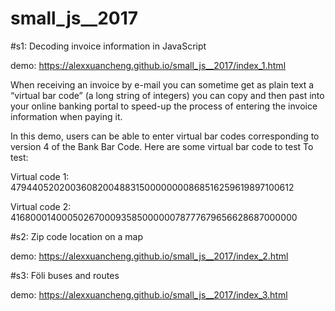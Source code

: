 # small_js__2017

#s1: Decoding invoice information in JavaScript

demo: https://alexxuancheng.github.io/small_js__2017/index_1.html

When receiving an invoice by e-mail you can sometime get as plain text a “virtual bar code” (a long string of integers) you can copy and then past into your online banking portal to speed-up the process of entering the invoice information when paying it.

In this demo, users can be able to enter virtual bar codes corresponding to version 4 of the Bank Bar Code.
Here are some virtual bar code to test To test:

Virtual code 1: 479440520200360820048831500000000868516259619897100612

Virtual code 2: 416800014000502670009358500000078777679656628687000000


#s2: Zip code location on a map

demo: https://alexxuancheng.github.io/small_js__2017/index_2.html

#s3: Föli buses and routes

demo: https://alexxuancheng.github.io/small_js__2017/index_3.html
